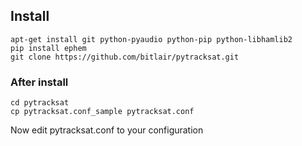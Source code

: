 ## Install

```
apt-get install git python-pyaudio python-pip python-libhamlib2 
pip install ephem
git clone https://github.com/bitlair/pytracksat.git
```

### After install
```
cd pytracksat
cp pytracksat.conf_sample pytracksat.conf
```
Now edit pytracksat.conf to your configuration
